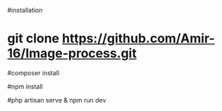 #installation


# git clone https://github.com/Amir-16/Image-process.git

#composer install

#npm install

#php artisan serve & npm run dev
